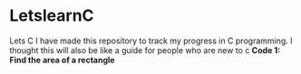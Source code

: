 # LetslearnC
Lets C
I have made this repository to track my progress in C programming. I thought this will also be like a guide for people who are new to c
**Code 1: Find the area of a rectangle**
